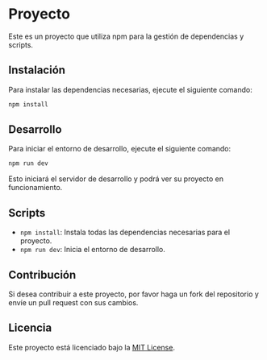 # Proyecto

Este es un proyecto que utiliza npm para la gestión de dependencias y scripts.

## Instalación

Para instalar las dependencias necesarias, ejecute el siguiente comando:

```bash
npm install
```

## Desarrollo

Para iniciar el entorno de desarrollo, ejecute el siguiente comando:

```bash
npm run dev
```

Esto iniciará el servidor de desarrollo y podrá ver su proyecto en funcionamiento.

## Scripts

- `npm install`: Instala todas las dependencias necesarias para el proyecto.
- `npm run dev`: Inicia el entorno de desarrollo.

## Contribución

Si desea contribuir a este proyecto, por favor haga un fork del repositorio y envíe un pull request con sus cambios.

## Licencia

Este proyecto está licenciado bajo la [MIT License](LICENSE).
